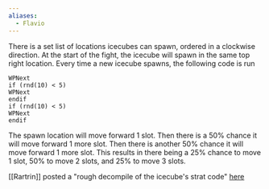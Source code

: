 ```yaml
---
aliases:
  - Flavio
---
```


There is a set list of locations icecubes can spawn, ordered in a clockwise direction. At the start of the fight, the icecube will spawn in the same top right location. Every time a new icecube spawns, the following code is run
```
WPNext
if (rnd(10) < 5)
WPNext
endif
if (rnd(10) < 5)
WPNext
endif
```
The spawn location will move forward 1 slot. Then there is a 50% chance it will move forward 1 more slot. Then there is another 50% chance it will move forward 1 more slot. This results in there being a 25% chance to move 1 slot, 50% to move 2 slots, and 25% to move 3 slots.

[[Rartrin]] posted a "rough decompile of the icecube's strat code" [here](https://discord.com/channels/313375426112389123/416998863467970583/1199163872515477544)
